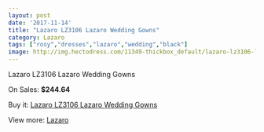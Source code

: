 ```yaml
---
layout: post
date: '2017-11-14'
title: "Lazaro LZ3106 Lazaro Wedding Gowns"
category: Lazaro
tags: ["rosy","dresses","lazaro","wedding","black"]
image: http://img.hectodress.com/11349-thickbox_default/lazaro-lz3106-lazaro-wedding-gowns.jpg
---
```

Lazaro LZ3106 Lazaro Wedding Gowns

On Sales: **$244.64**
<a href="https://www.hectodress.com/lazaro/5620-lazaro-lz3106-lazaro-wedding-gowns.html"><amp-img layout="responsive" width="600" height="600" src="//img.hectodress.com/11349-thickbox_default/lazaro-lz3106-lazaro-wedding-gowns.jpg" alt="Lazaro LZ3106 Lazaro Wedding Gowns 0" /></a>
<a href="https://www.hectodress.com/lazaro/5620-lazaro-lz3106-lazaro-wedding-gowns.html"><amp-img layout="responsive" width="600" height="600" src="//img.hectodress.com/11352-thickbox_default/lazaro-lz3106-lazaro-wedding-gowns.jpg" alt="Lazaro LZ3106 Lazaro Wedding Gowns 1" /></a>
<a href="https://www.hectodress.com/lazaro/5620-lazaro-lz3106-lazaro-wedding-gowns.html"><amp-img layout="responsive" width="600" height="600" src="//img.hectodress.com/11351-thickbox_default/lazaro-lz3106-lazaro-wedding-gowns.jpg" alt="Lazaro LZ3106 Lazaro Wedding Gowns 2" /></a>
<a href="https://www.hectodress.com/lazaro/5620-lazaro-lz3106-lazaro-wedding-gowns.html"><amp-img layout="responsive" width="600" height="600" src="//img.hectodress.com/11350-thickbox_default/lazaro-lz3106-lazaro-wedding-gowns.jpg" alt="Lazaro LZ3106 Lazaro Wedding Gowns 3" /></a>

Buy it: [Lazaro LZ3106 Lazaro Wedding Gowns](https://www.hectodress.com/lazaro/5620-lazaro-lz3106-lazaro-wedding-gowns.html "Lazaro LZ3106 Lazaro Wedding Gowns")

View more: [Lazaro](https://www.hectodress.com/94-lazaro "Lazaro")